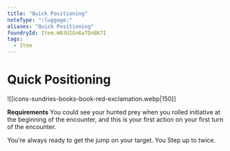 ```yaml
---
title: "Quick Positioning"
noteType: ":luggage:"
aliases: "Quick Positioning"
foundryId: Item.W03UIGn6aTDnBK7I
tags:
  - Item
---
```


# Quick Positioning
![[icons-sundries-books-book-red-exclamation.webp|150]]

**Requirements** You could see your hunted prey when you rolled initiative at the beginning of the encounter, and this is your first action on your first turn of the encounter.

You're always ready to get the jump on your target. You Step up to twice.
